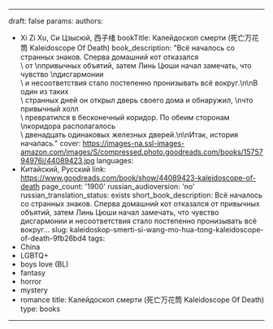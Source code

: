 ---
draft: false
params:
  authors:
  - Xi Zi Xu, Си Цзысюй, 西子绪
  bookTitle: Калейдоскоп смерти (死亡万花筒 Kaleidoscope Of Death)
  book_description: "Всё началось со странных знаков. Сперва домашний кот отказался\
    \ от \nпривычных объятий, затем Линь Цюши начал замечать, что чувство \nдисгармонии\
    \ и несоответствия стало постепенно пронизывать всё вокруг.\n\nВ один из таких\
    \ странных дней он открыл дверь своего дома и обнаружил, \nчто привычный холл\
    \ превратился в бесконечный коридор. По обеим сторонам \nкоридора располагалось\
    \ двенадцать одинаковых железных дверей.\n\nИтак, история началась."
  cover: https://images-na.ssl-images-amazon.com/images/S/compressed.photo.goodreads.com/books/1575794976i/44089423.jpg
  languages:
  - Китайский, Русский
  link: https://www.goodreads.com/book/show/44089423-kaleidoscope-of-death
  page_count: '1900'
  russian_audioversion: 'no'
  russian_translation_status: exists
  short_book_description: Всё началось со странных знаков. Сперва домашний кот отказался
    от привычных объятий, затем Линь Цюши начал замечать, что чувство дисгармонии
    и несоответствия стало постепенно пронизывать всё вокруг…
  slug: kaleidoskop-smerti-si-wang-mo-hua-tong-kaleidoscope-of-death-9fb26bd4
  tags:
  - China
  - LGBTQ+
  - boys love (BL)
  - fantasy
  - horror
  - mystery
  - romance
title: Калейдоскоп смерти (死亡万花筒 Kaleidoscope Of Death)
type: books
------
